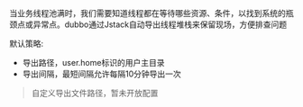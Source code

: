 当业务线程池满时，我们需要知道线程都在等待哪些资源、条件，以找到系统的瓶颈点或异常点。dubbo通过Jstack自动导出线程堆栈来保留现场，方便排查问题

默认策略:

* 导出路径，user.home标识的用户主目录
* 导出间隔，最短间隔允许每隔10分钟导出一次

> 自定义导出文件路径，暂未开放配置

